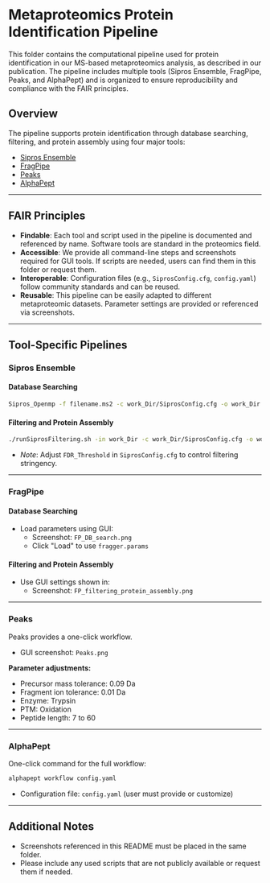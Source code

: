 # Metaproteomics Protein Identification Pipeline

This folder contains the computational pipeline used for protein identification in our MS-based metaproteomics analysis, as described in our publication. The pipeline includes multiple tools (Sipros Ensemble, FragPipe, Peaks, and AlphaPept) and is organized to ensure reproducibility and compliance with the FAIR principles.

## Overview

The pipeline supports protein identification through database searching, filtering, and protein assembly using four major tools:

- [Sipros Ensemble](#sipros-ensemble)
- [FragPipe](#fragpipe)
- [Peaks](#peaks)
- [AlphaPept](#alphapept)

---

## FAIR Principles

- **Findable**: Each tool and script used in the pipeline is documented and referenced by name. Software tools are standard in the proteomics field.
- **Accessible**: We provide all command-line steps and screenshots required for GUI tools. If scripts are needed, users can find them in this folder or request them.
- **Interoperable**: Configuration files (e.g., `SiprosConfig.cfg`, `config.yaml`) follow community standards and can be reused.
- **Reusable**: This pipeline can be easily adapted to different metaproteomic datasets. Parameter settings are provided or referenced via screenshots.

---

## Tool-Specific Pipelines

### Sipros Ensemble

#### Database Searching
```bash
Sipros_Openmp -f filename.ms2 -c work_Dir/SiprosConfig.cfg -o work_Dir
```

#### Filtering and Protein Assembly
```bash
./runSiprosFiltering.sh -in work_Dir -c work_Dir/SiprosConfig.cfg -o work_Dir
```

- *Note*: Adjust `FDR_Threshold` in `SiprosConfig.cfg` to control filtering stringency.

---

### FragPipe

#### Database Searching
- Load parameters using GUI:
  - Screenshot: `FP_DB_search.png`
  - Click "Load" to use `fragger.params`

#### Filtering and Protein Assembly
- Use GUI settings shown in:
  - Screenshot: `FP_filtering_protein_assembly.png`

---

### Peaks

Peaks provides a one-click workflow.

- GUI screenshot: `Peaks.png`

**Parameter adjustments:**
- Precursor mass tolerance: 0.09 Da
- Fragment ion tolerance: 0.01 Da
- Enzyme: Trypsin
- PTM: Oxidation
- Peptide length: 7 to 60

---

### AlphaPept

One-click command for the full workflow:
```bash
alphapept workflow config.yaml
```

- Configuration file: `config.yaml` (user must provide or customize)

---

## Additional Notes

- Screenshots referenced in this README must be placed in the same folder.
- Please include any used scripts that are not publicly available or request them if needed.

